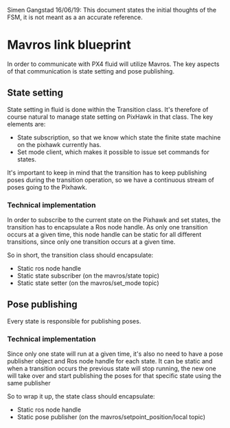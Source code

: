 Simen Gangstad 16/06/19: This document states the initial thoughts of the FSM, it is not meant as a an accurate reference. 


# Mavros link blueprint   
   
In order to communicate with PX4 fluid will utilize Mavros. The key aspects of that communication is state setting
and pose publishing.

## State setting
State setting in fluid is done within the Transition class. It's therefore of course natural to manage state setting on 
PixHawk in that class. The key elements are:
- State subscription, so that we know which state the finite state machine on the pixhawk currently has.
- Set mode client, which makes it possible to issue set commands for states.

It's important to keep in mind that the transition has to keep publishing poses during the transition operation,
so we have a continuous stream of poses going to the Pixhawk.

### Technical implementation

In order to subscribe to the current state on the Pixhawk and set states, the transition has to encapsulate a Ros
node handle. As only one transition occurs at a given time, this node handle can be static for all different 
transitions, since only one transition occurs at a given time. 

So in short, the transition class should encapsulate:
- Static ros node handle
- Static state subscriber (on the mavros/state topic)
- Static state setter (on the mavros/set_mode topic)


## Pose publishing

Every state is responsible for publishing poses.

### Technical implementation

Since only one state will run at a given time, it's also no need to have a pose publisher object and Ros node handle 
for each state. It can be static and when a transition occurs the previous state will stop running, the new one will
take over and start publishing the poses for that specific state using the same publisher 

So to wrap it up, the state class should encapsulate:
- Static ros node handle
- Static pose publisher (on the mavros/setpoint_position/local topic)

